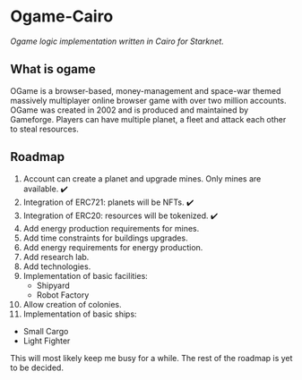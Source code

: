 # Ogame-Cairo

_Ogame logic implementation written in Cairo for Starknet._

## What is ogame

OGame is a browser-based, money-management and space-war themed massively multiplayer online browser game with over two million accounts. OGame was created in 2002 and is produced and maintained by Gameforge. Players can have multiple planet, a fleet and attack each other to steal resources.

## Roadmap

1. Account can create a planet and upgrade mines. Only mines are available. :heavy_check_mark:
2. Integration of ERC721: planets will be NFTs. :heavy_check_mark:
3. Integration of ERC20: resources will be tokenized. :heavy_check_mark:
4. Add energy production requirements for mines.
5. Add time constraints for buildings upgrades.
6. Add energy requirements for energy production.
6. Add research lab.
7. Add technologies.
8. Implementation of basic facilities:
   - Shipyard
   - Robot Factory
9. Allow creation of colonies.
10. Implementation of basic ships:
   - Small Cargo
   - Light Fighter


This will most likely keep me busy for a while. The rest of the roadmap is yet to be decided.
